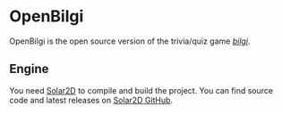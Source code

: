 # OpenBilgi

OpenBilgi is the open source version of the trivia/quiz game [*bilgi*](https://play.google.com/store/apps/details?id=io.sleepybug.bilgi).

## Engine

You need [Solar2D](https://solar2d.com/) to compile and build the project. You can find source code and latest releases on [Solar2D GitHub](https://github.com/coronalabs/corona/).
